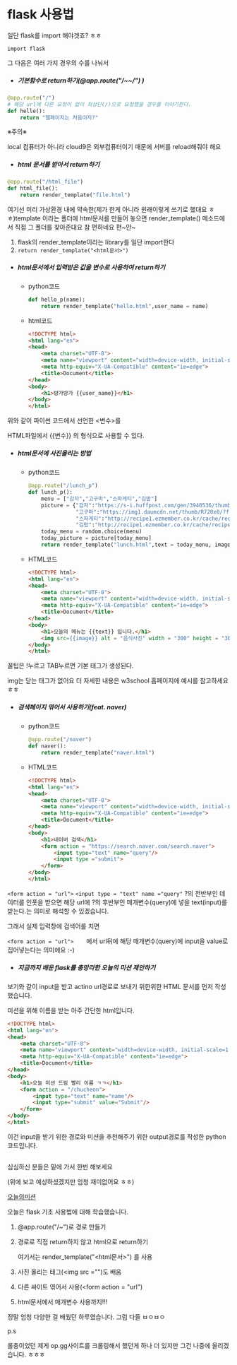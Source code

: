 # flask 사용법

일단 flask를 import 해야겟죠? ㅎㅎ

`import flask`

그 다음은 여러 가지 경우의 수를 나눠서 

- ##### 기본함수로 return하기(@app.route("/~~/") )

```python
@app.route("/")
# 해당 url에 다른 요청이 없이 최상단(/)으로 요청했을 경우를 이야기한다.
def helle():
    return "웹페이지는 처음이지?"
```

※주의※ 

local 컴퓨터가 아니라 cloud9은 외부컴퓨터이기 때문에 서버를 reload해줘야 해요

- ##### html 문서를 받아서 return하기

```python
@app.route("/html_file")
def html_file():
    return render_template("file.html")
```

여기선 미리 가상환경 내에 약속한(제가 한게 아니라 원래이렇게 쓰기로 했대요 ㅎㅎ)template 이라는 폴더에 html문서를 만들어 놓으면 render_template() 메소드에서 직접 그 폴더를 찾아준대요 참 편하네요 편~안~

1. flask의 render_template이라는 library를 일단 import한다
2. ` return render_template("<html문서>") `

- ##### html문서에서 입력받은 값을 변수로 사용하여 return하기

  - python코드

    ```python
    def hello_p(name):
        return render_template("hello.html",user_name = name)
    ```

  - html코드

    ```html
    <!DOCTYPE html>
    <html lang="en">
    <head>
        <meta charset="UTF-8">
        <meta name="viewport" content="width=device-width, initial-scale=1.0">
        <meta http-equiv="X-UA-Compatible" content="ie=edge">
        <title>Document</title>
    </head>
    <body>
        <h1>방가방가 {{user_name}}</h1>
    </body>
    </html>
    ```



위와 같이 파이썬 코드에서 선언한 <변수>를

HTML파일에서 {{변수}} 의 형식으로 사용할 수 있다.

- ##### html문서에 사진올리는 방법 

  - python코드

    ```python
    @app.route("/lunch_p")
    def lunch_p():
        menu = ["감자","고구마","스파게티","김밥"]
        picture = {"감자":"https://s-i.huffpost.com/gen/3940536/thumbs/o-3-570.jpg?7",
                   "고구마":"https://img1.daumcdn.net/thumb/R720x0/?fname=http://t1.daumcdn.net/liveboard/realfood/bee4ea5e3e8c491d8353e531be0aaec4.jpg",
                   "스파게티":"http://recipe1.ezmember.co.kr/cache/recipe/2015/06/08/a2464362f70de9c32b802926d178cb5a.jpg",
                   "김밥":"http://recipe1.ezmember.co.kr/cache/recipe/2015/04/04/0461907459756bc3a56472da407a1a9d1.jpg"}
        today_menu = random.choice(menu)
        today_picture = picture[today_menu]
        return render_template("lunch.html",text = today_menu, image = today_picture)
    ```

  - HTML코드

    ```HTML
    <!DOCTYPE html>
    <html lang="en">
    <head>
        <meta charset="UTF-8">
        <meta name="viewport" content="width=device-width, initial-scale=1.0">
        <meta http-equiv="X-UA-Compatible" content="ie=edge">
        <title>Document</title>
    </head>
    <body>
        <h1>오늘의 메뉴는 {{text}} 입니다.</h1>
        <img src={{image}} alt = "음식사진" width = "300" height = "300" >
    </body>
    </html>
    ```

꿀팁은 !누르고 TAB누르면 기본 태그가 생성된다.

img는 닫는 태그가 없어요 더 자세한 내용은 w3school 홈페이지에 예시를 참고하세요 ㅎㅎ

- ##### 검색페이지 엮어서 사용하기(feat. naver)

  - python코드

    ```python
    @app.route("/naver")
    def naver():
        return render_template("naver.html")
    
    ```

  - HTML코드

    ```html
    <!DOCTYPE html>
    <html lang="en">
    <head>
        <meta charset="UTF-8">
        <meta name="viewport" content="width=device-width, initial-scale=1.0">
        <meta http-equiv="X-UA-Compatible" content="ie=edge">
        <title>Document</title>
    </head>
    <body>
        <h1>네이버 검색</h1>
        <form action = "https://search.naver.com/search.naver">
            <input type="text" name="query"/> 
            <input type ="submit">
        </form>
    </body>
    </html>
    ```


`<form action = "url">`
 `<input type = "text" name ="query"`
 ?의 전반부인 데이터를 인풋을 받으면 해당 url에
 ?의 후반부인 매개변수(query)에 넣을 text(input)를 받는다.는 의미로 해석할 수 있겠습니다.

그래서 실제 입력창에 검색어를 치면 

`<form action = "url">    `에서 url뒤에 해당 매개변수(query)에 input을 value로 집어넣는다는 의미에요 :-)

- ##### 지금까지 배운 flask를 총망라한 오늘의 미션 제안하기

보기와 같이 input을 받고 actino url경로로 보내기 위한위한 HTML 문서를 먼저 작성했습니다.

  미션을 위해 이름을 받는 아주 간단한 html입니다.

```html
<!DOCTYPE html>
<html lang="en">
<head>
    <meta charset="UTF-8">
    <meta name="viewport" content="width=device-width, initial-scale=1.0">
    <meta http-equiv="X-UA-Compatible" content="ie=edge">
    <title>Document</title>
</head>
<body>
    <h1>오늘 미션 드림 빨리 이름 ㄱㄱ</h1>
    <form action = "/chucheon">
        <input type="text" name="name"/>
        <input type="submit" value="Submit"/>
    </form>
</body>
</html>
```

이건 input을 받기 위한 경로와 미션을 추천해주기 위한 output경로를 작성한 python코드입니다. 

```python

```

심심하신 분들은 밑에 가서 한번 해보세요

(위에 보고 예상하셨겠지만 엄청 재미없어요 ㅎㅎ)

[오늘의미션]("http://ubuntuuu-jackpot2.c9users.io:8080/dododo")





오늘은 flask 기초 사용법에 대해 학습했습니다.

1. @app.route("/~")로 경로 만들기

2. 경로로 직접 return하지 않고 html으로 return하기

   여기서는 render_template("<html문서>") 를 사용

3. 사진 올리는 태그(<img src ="")도 배움

4. 다른 싸이트 엮어서 사용(<form action = "url")

5. html문서에서 매개변수 사용까지!!!

정말 엄청 다양한 걸 배웠던 하루였습니다. 그럼 다들 ㅂㅇㅂㅇ

p.s 

롤충이었던 제게 op.gg사이트를 크롤링해서 했던게 하나 더 있지만 그건 나중에 올리겠습니다. ㅎㅎㅎ

